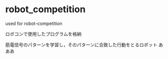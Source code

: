 # robot_competition
used for robot-competition

ロボコンで使用したプログラムを格納

筋電信号のパターンを学習し，そのパターンに合致した行動をとるロボット
  あああ
